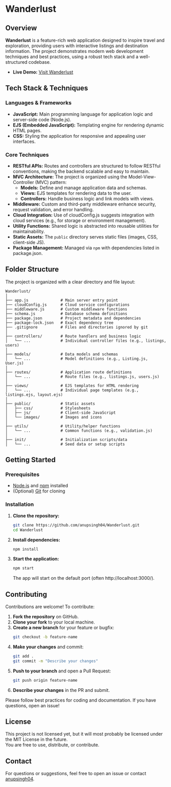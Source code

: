 # Wanderlust

## Overview

**Wanderlust** is a feature-rich web application designed to inspire travel and exploration, providing users with interactive listings and destination information. The project demonstrates modern web development techniques and best practices, using a robust tech stack and a well-structured codebase.

- **Live Demo:** [Visit Wanderlust](https://major-project-9owe.onrender.com/listings)

## Tech Stack & Techniques

### Languages & Frameworks

- **JavaScript:** Main programming language for application logic and server-side code (Node.js).
- **EJS (Embedded JavaScript):** Templating engine for rendering dynamic HTML pages.
- **CSS:** Styling the application for responsive and appealing user interfaces.

### Core Techniques

- **RESTful APIs:** Routes and controllers are structured to follow RESTful conventions, making the backend scalable and easy to maintain.
- **MVC Architecture:** The project is organized using the Model-View-Controller (MVC) pattern:
  - **Models:** Define and manage application data and schemas.
  - **Views:** EJS templates for rendering data to the user.
  - **Controllers:** Handle business logic and link models with views.
- **Middleware:** Custom and third-party middleware enhance security, request validation, and error handling.
- **Cloud Integration:** Use of cloudConfig.js suggests integration with cloud services (e.g., for storage or environment management).
- **Utility Functions:** Shared logic is abstracted into reusable utilities for maintainability.
- **Static Assets:** The `public` directory serves static files (images, CSS, client-side JS).
- **Package Management:** Managed via `npm` with dependencies listed in package.json.

## Folder Structure

The project is organized with a clear directory and file layout:

```
Wanderlust/
│
├── app.js              # Main server entry point
├── cloudConfig.js      # Cloud service configurations
├── middleware.js       # Custom middleware functions
├── schema.js           # Database schema definitions
├── package.json        # Project metadata and dependencies
├── package-lock.json   # Exact dependency tree
├── .gitignore          # Files and directories ignored by git
│
├── controllers/        # Route handlers and business logic
│   └── ...             # Individual controller files (e.g., listings, users)
│
├── models/             # Data models and schemas
│   └── ...             # Model definitions (e.g., Listing.js, User.js)
│
├── routes/             # Application route definitions
│   └── ...             # Route files (e.g., listings.js, users.js)
│
├── views/              # EJS templates for HTML rendering
│   └── ...             # Individual page templates (e.g., listings.ejs, layout.ejs)
│
├── public/             # Static assets
│   ├── css/            # Stylesheets
│   ├── js/             # Client-side JavaScript
│   └── images/         # Images and icons
│
├── utils/              # Utility/helper functions
│   └── ...             # Common functions (e.g., validation.js)
│
├── init/               # Initialization scripts/data
│   └── ...             # Seed data or setup scripts
```

## Getting Started

### Prerequisites

- [Node.js](https://nodejs.org/) and [npm](https://www.npmjs.com/) installed
- (Optional) [Git](https://git-scm.com/) for cloning

### Installation

1. **Clone the repository:**
   ```sh
   git clone https://github.com/anupsingh04/Wanderlust.git
   cd Wanderlust
   ```

2. **Install dependencies:**
   ```sh
   npm install
   ```

3. **Start the application:**
   ```sh
   npm start
   ```
   The app will start on the default port (often http://localhost:3000/).

## Contributing

Contributions are welcome! To contribute:

1. **Fork the repository** on GitHub.
2. **Clone your fork** to your local machine.
3. **Create a new branch** for your feature or bugfix:
   ```sh
   git checkout -b feature-name
   ```
4. **Make your changes** and commit:
   ```sh
   git add .
   git commit -m "Describe your changes"
   ```
5. **Push to your branch** and open a Pull Request:
   ```sh
   git push origin feature-name
   ```
6. **Describe your changes** in the PR and submit.

Please follow best practices for coding and documentation. If you have questions, open an issue!

## License

This project is not licensed yet, but it will most probably be licensed under the MIT License in the future.  
You are free to use, distribute, or contribute.

## Contact

For questions or suggestions, feel free to open an issue or contact [anupsingh04](https://github.com/anupsingh04).

